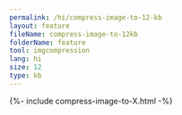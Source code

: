 ```yaml
---
permalink: /hi/compress-image-to-12-kb
layout: feature
fileName: compress-image-to-12kb
folderName: feature
tool: imgcompression
lang: hi
size: 12
type: kb
---
```


{%- include compress-image-to-X.html -%}
